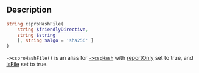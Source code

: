 ## Description
```php
string csproHashFile(
    string $friendlyDirective,
    string $string
    [, string $algo = 'sha256' ]
)
```

`->csproHashFile()` is an alias for [`->cspHash`](cspHash) with [reportOnly](cspHash#reportOnly) set to true, and [isFile](cspHash#isFile) set to true.